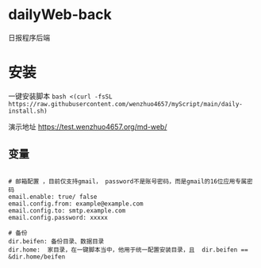 # dailyWeb-back
日报程序后端

# 安装

一键安装脚本
`bash <(curl -fsSL https://raw.githubusercontent.com/wenzhuo4657/myScript/main/daily-install.sh)`

演示地址
https://test.wenzhuo4657.org/md-web/



## 变量
```

# 邮箱配置 ，目前仅支持gmail， password不是账号密码，而是gmail的16位应用专属密码
email.enable: true/ false
email.config.from: example@example.com
email.config.to: smtp.example.com
email.config.password: xxxxx   

# 备份
dir.beifen: 备份目录、数据目录
dir.home:  家目录，在一键脚本当中，他用于统一配置安装目录，且  dir.beifen == &dir.home/beifen
```
